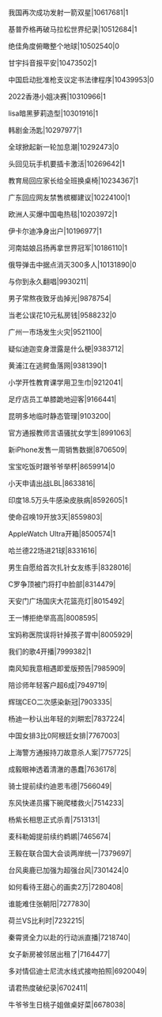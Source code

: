 我国再次成功发射一箭双星|10617681|1

基普乔格再破马拉松世界纪录|10512684|1

绝佳角度俯瞰整个地球|10502540|0

甘宇抖音报平安|10473502|1

中国启动批准枪支议定书法律程序|10439953|0

2022香港小姐决赛|10310966|1

lisa暗黑萝莉造型|10301916|1

韩剧金汤匙|10297977|1

全球掀起新一轮加息潮|10292473|0

头回见玩手机要插卡激活|10269642|1

教育局回应家长给全班换桌椅|10234367|1

广东回应网友禁售槟榔建议|10224100|1

欧洲人买爆中国电热毯|10203972|1

伊卡尔迪净身出户|10196977|1

河南姑娘吕扬再拿世界冠军|10186110|1

俄导弹击中据点消灭300多人|10131890|0

与你到永久翻唱|9930211|

男子常熬夜致牙齿掉光|9878754|

当老公误花10元私房钱|9588232|0

广州一市场发生火灾|9521100|

疑似迪迦变身泄露是什么梗|9383712|

黄浦江在逃鳄鱼落网|9381390|1

小学开性教育课学用卫生巾|9212041|

足疗店员工单膝跪地迎客|9166441|

昆明多地临时静态管理|9103200|

官方通报教师言语骚扰女学生|8991063|

新iPhone发售一周销售数据|8706509|

宝宝吃饭时跟爷爷举杯|8659914|0

小天申请出战LBL|8633816|

印度18.5万头牛感染皮肤病|8592605|1

使命召唤19开放3天|8559803|

AppleWatch Ultra开箱|8500574|1

哈兰德22场进21球|8331616|

男生自愿给首次扎针女友练手|8328016|

C罗争顶被门将打中脸部|8314479|

天安门广场国庆大花篮亮灯|8015492|

王一博拒绝举高高|8008595|

宝妈称医院误将针掉孩子胃中|8005929|

我们的歌4开播|7999382|1

南风知我意相遇即爱版预告|7985909|

陪诊师年轻客户超6成|7949719|

辉瑞CEO二次感染新冠|7903335|

杨迪一秒认出年轻的刘畊宏|7837224|

中国女排3比0阿根廷女排|7767003|

上海警方通报持刀故意杀人案|7757725|

成毅眼神透着清澈的愚蠢|7636178|

骑士提前续约迪恩韦德|7566049|

东风快递员撂下碗爬楼救火|7514233|

杨紫长相思正式杀青|7513131|

麦科勒姆提前续约鹈鹕|7465674|

王毅在联合国大会谈两岸统一|7379697|

台风奥鹿已加强为超强台风|7301424|0

如何看待王甜心的画卖2万|7280408|

谁能难住张朝阳|7277830|

荷兰VS比利时|7232215|

秦霄贤全力以赴的行动派直播|7218740|

女子新房被邻居出租了|7164477|

多对情侣迪士尼流水线式接吻拍照|6920049|

请君热度破纪录|6702411|

牛爷爷生日桃子姐做桌好菜|6678038|

